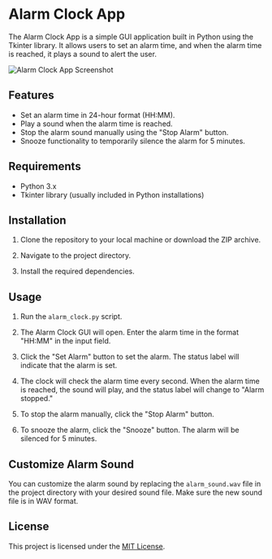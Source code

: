 # Alarm Clock App

The Alarm Clock App is a simple GUI application built in Python using the Tkinter library. It allows users to set an alarm time, and when the alarm time is reached, it plays a sound to alert the user.

![Alarm Clock App Screenshot](screenshot.png)

## Features

- Set an alarm time in 24-hour format (HH:MM).
- Play a sound when the alarm time is reached.
- Stop the alarm sound manually using the "Stop Alarm" button.
- Snooze functionality to temporarily silence the alarm for 5 minutes.

## Requirements

- Python 3.x
- Tkinter library (usually included in Python installations)

## Installation

1. Clone the repository to your local machine or download the ZIP archive.


2. Navigate to the project directory.


3. Install the required dependencies.


## Usage

1. Run the `alarm_clock.py` script.


2. The Alarm Clock GUI will open. Enter the alarm time in the format "HH:MM" in the input field.

3. Click the "Set Alarm" button to set the alarm. The status label will indicate that the alarm is set.

4. The clock will check the alarm time every second. When the alarm time is reached, the sound will play, and the status label will change to "Alarm stopped."

5. To stop the alarm manually, click the "Stop Alarm" button.

6. To snooze the alarm, click the "Snooze" button. The alarm will be silenced for 5 minutes.

## Customize Alarm Sound

You can customize the alarm sound by replacing the `alarm_sound.wav` file in the project directory with your desired sound file. Make sure the new sound file is in WAV format.


## License

This project is licensed under the [MIT License](LICENSE).

